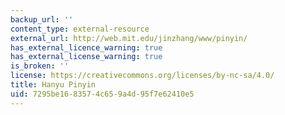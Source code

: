 ```yaml
---
backup_url: ''
content_type: external-resource
external_url: http://web.mit.edu/jinzhang/www/pinyin/
has_external_licence_warning: true
has_external_license_warning: true
is_broken: ''
license: https://creativecommons.org/licenses/by-nc-sa/4.0/
title: Hanyu Pinyin
uid: 7295be16-8357-4c65-9a4d-95f7e62410e5
---
```

